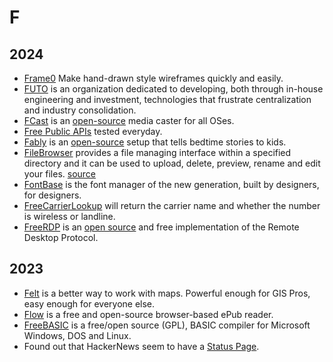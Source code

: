 # F

## 2024

- [Frame0](https://frame0.app/) Make hand-drawn style wireframes quickly and easily.
- [FUTO](https://www.futo.org/) is an organization dedicated to developing, both through in-house engineering and investment, technologies that frustrate centralization and industry consolidation.
- [FCast](https://fcast.org) is an [open-source](https://gitlab.futo.org/videostreaming/fcast/) media caster for all OSes.
- [Free Public APIs](https://www.freepublicapis.com) tested everyday.
- [Fably](https://stefanom.github.io/fably/) is an [open-source](https://github.com/stefanom/fably) setup that tells bedtime stories to kids.
- [FileBrowser](https://filebrowser.org) provides a file managing interface within a specified directory and it can be used to upload, delete, preview, rename and edit your files. [source](https://github.com/filebrowser/filebrowser)
- [FontBase](https://fontba.se) is the font manager of the new generation, built by designers, for designers.
- [FreeCarrierLookup](https://freecarrierlookup.com) will return the carrier name and whether the number is wireless or landline.
- [FreeRDP](https://www.freerdp.com) is an [open source](https://github.com/FreeRDP/FreeRDP) and free implementation of the Remote Desktop Protocol.

## 2023

- [Felt](https://felt.com) is a better way to work with maps. Powerful enough for GIS Pros, easy enough for everyone else.
- [Flow](https://www.flowoss.com) is a free and open-source browser-based ePub reader.
- [FreeBASIC](https://www.freebasic.net) is a free/open source (GPL), BASIC compiler for Microsoft Windows, DOS and Linux.
- Found out that HackerNews seem to have a [Status Page](https://hn.hund.io).